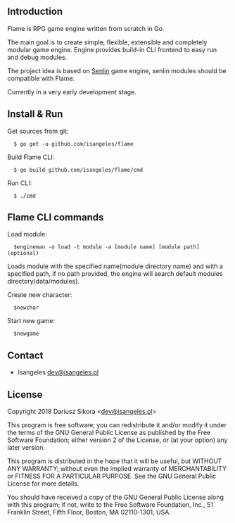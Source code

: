 ## Introduction
  Flame is RPG game engine written from scratch in Go.
  
  The main goal is to create simple, flexible, extensible and completely modular game engine. Engine provides build-in CLI frontend to easy run and debug modules.
  
  The project idea is based on [Senlin](https://github.com/isangeles/senlin) game engine, senlin modules should be compatible with Flame.
  
  Currently in a very early development stage.

## Install & Run
  Get sources from git:
```
  $ go get -u github.com/isangeles/flame
```
  Build Flame CLI:
```
  $ go build github.com/isangeles/flame/cmd
```
  Run CLI:
```
  $ ./cmd
```

## Flame CLI commands
Load module:
```
  $engineman -o load -t module -a [module name] [module path](optional)
```
Loads module with the specified name(module directory name) and with a specified path,
if no path provided, the engine will search default modules directory(data/modules).

Create new character:
```
  $newchar
```

Start new game:
```
  $newgame
```

## Contact
* Isangeles <dev@isangeles.pl>

## License
Copyright 2018 Dariusz Sikora <<dev@isangeles.pl>>
 
This program is free software; you can redistribute it and/or modify
it under the terms of the GNU General Public License as published by
the Free Software Foundation; either version 2 of the License, or
(at your option) any later version.
 
This program is distributed in the hope that it will be useful,
but WITHOUT ANY WARRANTY; without even the implied warranty of
MERCHANTABILITY or FITNESS FOR A PARTICULAR PURPOSE.  See the
GNU General Public License for more details.
 
You should have received a copy of the GNU General Public License
along with this program; if not, write to the Free Software
Foundation, Inc., 51 Franklin Street, Fifth Floor, Boston,
MA 02110-1301, USA.
